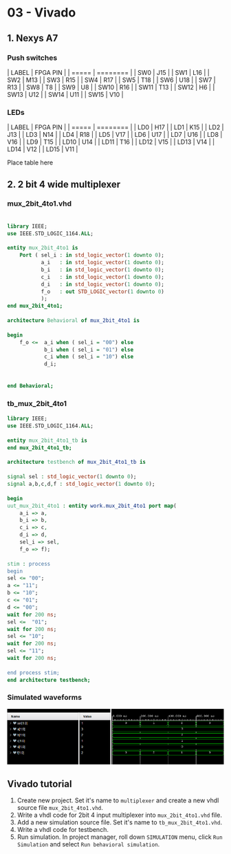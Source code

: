 # 03 - Vivado
## 1. Nexys A7
### Push switches
| LABEL | FPGA PIN |
| ===== | ======== |
|  SW0  |    J15   |
|  SW1  |    L16   |
|  SW2  |    M13   |
|  SW3  |    R15   |
|  SW4  |    R17   |
|  SW5  |    T18   |
|  SW6  |    U18   |
|  SW7  |    R13   |
|  SW8  |    T8    |
|  SW9  |    U8    |
|  SW10 |    R16   |
|  SW11 |    T13   |
|  SW12 |    H6    |
|  SW13 |    U12   |
|  SW14 |    U11   |
|  SW15 |    V10   |

### LEDs
| LABEL | FPGA PIN |
| ===== | ======== |
|  LD0  |    H17   |
|  LD1  |    K15   |
|  LD2  |    J13   |
|  LD3  |    N14   |
|  LD4  |    R18   |
|  LD5  |    V17   |
|  LD6  |    U17   |
|  LD7  |    U16   |
|  LD8  |    V16   |
|  LD9  |    T15   |
|  LD10 |    U14   |
|  LD11 |    T16   |
|  LD12 |    V15   |
|  LD13 |    V14   |
|  LD14 |    V12   |
|  LD15 |    V11   |

Place table here
## 2. 2 bit 4 wide multiplexer
### mux_2bit_4to1.vhd
```` vhdl

library IEEE;
use IEEE.STD_LOGIC_1164.ALL;

entity mux_2bit_4to1 is
    Port ( sel_i : in std_logic_vector(1 downto 0);
           a_i   : in std_logic_vector(1 downto 0);
           b_i   : in std_logic_vector(1 downto 0);
           c_i   : in std_logic_vector(1 downto 0);
           d_i   : in std_logic_vector(1 downto 0);
           f_o   : out STD_LOGIC_vector(1 downto 0)
           );
end mux_2bit_4to1;

architecture Behavioral of mux_2bit_4to1 is

begin
    f_o <=  a_i when ( sel_i = "00") else
            b_i when ( sel_i = "01") else
            c_i when ( sel_i = "10") else
            d_i;


end Behavioral;
````

### tb_mux_2bit_4to1
```` vhdl
library IEEE;
use IEEE.STD_LOGIC_1164.ALL;

entity mux_2bit_4to1_tb is
end mux_2bit_4to1_tb;

architecture testbench of mux_2bit_4to1_tb is

signal sel : std_logic_vector(1 downto 0);
signal a,b,c,d,f : std_logic_vector(1 downto 0);
    
begin
uut_mux_2bit_4to1 : entity work.mux_2bit_4to1 port map(
    a_i => a,
    b_i => b,
    c_i => c,
    d_i => d,
    sel_i => sel,
    f_o => f);

stim : process
begin
sel <= "00"; 
a <= "11";
b <= "10";
c <= "01";
d <= "00";
wait for 200 ns;
sel <=  "01";
wait for 200 ns;
sel <= "10";
wait for 200 ns;
sel <= "11";
wait for 200 ns;

end process stim;
end architecture testbench;

````
### Simulated waveforms
![Waveforms](Images/waveforms.png)
## Vivado tutorial
1. Create new project. 
Set it's name to `multiplexer` and create a new vhdl source file `mux_2bit_4to1.vhd`. 
2. Write a vhdl code for 2bit 4 input multiplexer into `mux_2bit_4to1.vhd` file. 
3. Add a new simulation source file.
Set it's name to `tb_mux_2bit_4to1.vhd`. 
4. Write a vhdl code for testbench. 
5. Run simulation.
In project manager, roll down `SIMULATION` menu, click `Run Simulation` and select `Run behavioral simulation`.
